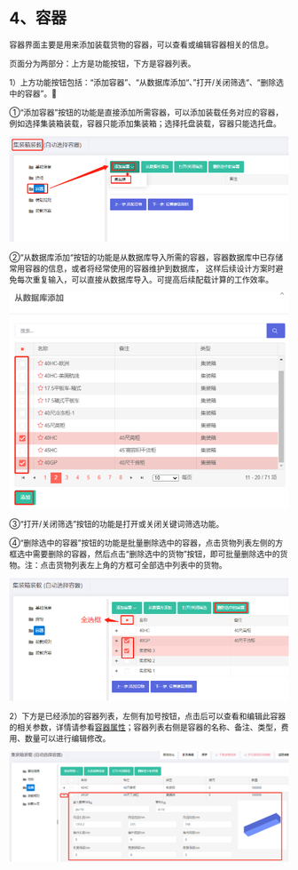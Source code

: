 # 4、容器

容器界面主要是用来添加装载货物的容器，可以查看或编辑容器相关的信息。

页面分为两部分：上方是功能按钮，下方是容器列表。

1）上方功能按钮包括：“添加容器”、“从数据库添加“、”打开/关闭筛选“、“删除选中的容器”。

①“添加容器”按钮的功能是直接添加所需容器，可以添加装载任务对应的容器，例如选择集装箱装载，容器只能添加集装箱；选择托盘装载，容器只能选托盘。

![](../../.gitbook/assets/31.png)

②“从数据库添加“按钮的功能是从数据库导入所需的容器，容器数据库中已存储常用容器的信息，或者将经常使用的容器维护到数据库，
这样后续设计方案时避免每次重复输入，可以直接从数据库导入。可提高后续配载计算的工作效率。

![](../../.gitbook/assets/32.png)

③“打开/关闭筛选”按钮的功能是打开或关闭关键词筛选功能。

④“删除选中的容器”按钮的功能是批量删除选中的容器，点击货物列表左侧的方框选中需要删除的容器，然后点击“删除选中的货物”按钮，即可批量删除选中的货物。注：点击货物列表左上角的方框可全部选中列表中的货物。

![](../../.gitbook/assets/33.png)

2）下方是已经添加的容器列表，左侧有加号按钮，点击后可以查看和编辑此容器的相关参数，详情请参看[容器属性](https://doc.zhuangxiang.com/page/container/property.html)；容器列表右侧是容器的名称、备注、类型，费用、数量可以进行编辑修改。

![](../../.gitbook/assets/34%20%281%29.png)



